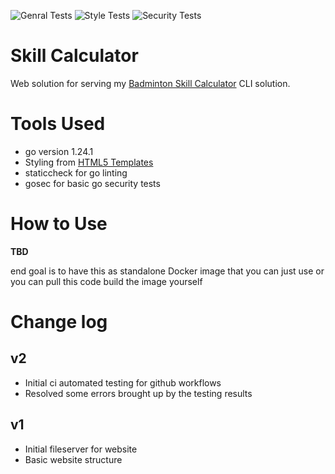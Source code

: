 ![Genral Tests](https://github.com/t6kke/learn-cicd-starter/actions/workflows/ci_general_tests.yaml/badge.svg) ![Style Tests](https://github.com/t6kke/learn-cicd-starter/actions/workflows/ci_style_tests.yaml/badge.svg) ![Security Tests](https://github.com/t6kke/learn-cicd-starter/actions/workflows/ci_gosec.yaml/badge.svg)

# Skill Calculator

Web solution for serving my [Badminton Skill Calculator](https://github.com/t6kke/BadmintonSkillCalculator) CLI solution.

# Tools Used

- go version 1.24.1
- Styling from [HTML5 Templates](https://html5-templates.com/)
- staticcheck for go linting
- gosec for basic go security tests

# How to Use

**TBD**

end goal is to have this as standalone Docker image that you can just use or you can pull this code build the image yourself

# Change log

## v2

- Initial ci automated testing for github workflows
- Resolved some errors brought up by the testing results

## v1

- Initial fileserver for website
- Basic website structure
